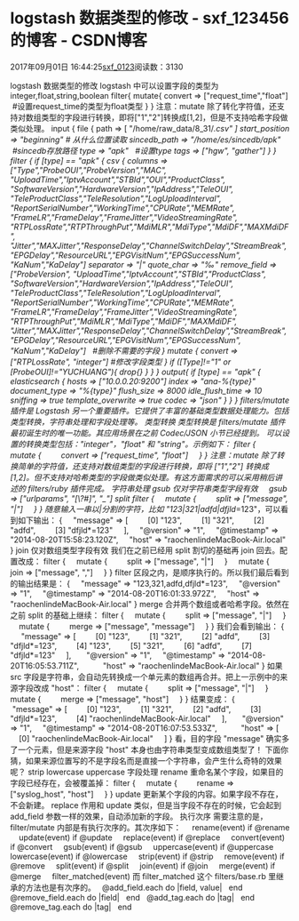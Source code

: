 # logstash 数据类型的修改 - sxf_123456的博客 - CSDN博客
2017年09月01日 16:44:25[sxf_0123](https://me.csdn.net/sxf_123456)阅读数：3130
                
logstash 数据类型的修改
logstash 中可以设置字段的类型为integer,float,string,boolean
filter{
mutate{
convert => ["request_time","float"]  #设置request_time的类型为float类型
}
}
注意：mutate 除了转化字符值，还支持对数组类型的字段进行转换，即将["1","2"]转换成[1,2]，但是不支持哈希字段做类似处理。
input {
file {
path => [
"/home/raw_data/8_31/*.csv"
]
start_position => "beginning" # 从什么位置读取
sincedb_path => "/home/es/sincedb/apk"  #sincedb存放路径
type => "apk"   #设置type
tags => ["hgw", "gather"]
}
}
filter
{
if [type] == "apk"
{
csv
{
columns => ["Type","ProbeOUI","ProbeVersion","MAC",
"UploadTime","IptvAccount","STBId","OUI","ProductClass",
"SoftwareVersion","HardwareVersion","IpAddress","TeleOUI",
"TeleProductClass","TeleResolution","LogUploadInterval",
"ReportSerialNumber","WorkingTime","CPURate","MEMRate",
"FrameLR","FrameDelay","FrameJitter","VideoStreamingRate",
"RTPLossRate","RTPThroughPut","MdiMLR","MdiType","MdiDF","MAXMdiDF",
"Jitter","MAXJitter","ResponseDelay","ChannelSwitchDelay","StreamBreak",
"EPGDelay","ResourceURL","EPGVisitNum","EPGSuccessNum",
"KaNum","KaDelay"]
separator => "|"
quote_char => "‰"
remove_field => ["ProbeVersion",
"UploadTime","IptvAccount","STBId","ProductClass",
"SoftwareVersion","HardwareVersion","IpAddress","TeleOUI",
"TeleProductClass","TeleResolution","LogUploadInterval",
"ReportSerialNumber","WorkingTime","CPURate","MEMRate",
"FrameLR","FrameDelay","FrameJitter","VideoStreamingRate",
"RTPThroughPut","MdiMLR","MdiType","MdiDF","MAXMdiDF",
"Jitter","MAXJitter","ResponseDelay","ChannelSwitchDelay","StreamBreak",
"EPGDelay","ResourceURL","EPGVisitNum","EPGSuccessNum",
"KaNum","KaDelay"]   #删除不需要的字段
}
mutate {
convert => ["RTPLossRate", "integer"] #修改字段类型
}
if ([Type]!="1" or [ProbeOUI]!="YUCHUANG"){
drop{}
}
}
}
output{
if [type] == "apk"
{
elasticsearch
{
hosts => ["10.0.0.20:9200"]
index => "ana-%{type}"
document_type => "%{type}"
flush_size => 8000
idle_flush_time => 10
sniffing => true
template_overwrite => true
codec => "json"
}
}
}
filters/mutate 插件是 Logstash 另一个重要插件。它提供了丰富的基础类型数据处理能力。包括类型转换，字符串处理和字段处理等。
类型转换
类型转换是 filters/mutate 插件最初诞生时的唯一功能。其应用场景在之前 Codec/JSON 小节已经提到。
可以设置的转换类型包括："integer"，"float" 和 "string"。示例如下：
filter {
    mutate {
        convert => ["request_time", "float"]
    }
}
注意：mutate 除了转换简单的字符值，还支持对数组类型的字段进行转换，即将 ["1","2"] 转换成 [1,2]。但不支持对哈希类型的字段做类似处理。有这方面需求的可以采用稍后讲述的 filters/ruby 插件完成。
字符串处理
gsub
仅对字符串类型字段有效
    gsub => ["urlparams", "[\\?#]", "_"]
split
filter {
    mutate {
        split => ["message", "|"]
    }
}
随意输入一串以|分割的字符，比如 "123|321|adfd|dfjld*=123"，可以看到如下输出：
{
    "message" => [
        [0] "123",
        [1] "321",
        [2] "adfd",
        [3] "dfjld*=123"
    ],
    "@version" => "1",
    "@timestamp" => "2014-08-20T15:58:23.120Z",
    "host" => "raochenlindeMacBook-Air.local"
}
join
仅对数组类型字段有效
我们在之前已经用 split 割切的基础再 join 回去。配置改成：
filter {
    mutate {
        split => ["message", "|"]
    }
    mutate {
        join => ["message", ","]
    }
}
filter 区段之内，是顺序执行的。所以我们最后看到的输出结果是：
{
    "message" => "123,321,adfd,dfjld*=123",
    "@version" => "1",
    "@timestamp" => "2014-08-20T16:01:33.972Z",
    "host" => "raochenlindeMacBook-Air.local"
}
merge
合并两个数组或者哈希字段。依然在之前 split 的基础上继续：
filter {
    mutate {
        split => ["message", "|"]
    }
    mutate {
        merge => ["message", "message"]
    }
}
我们会看到输出：
{
       "message" => [
        [0] "123",
        [1] "321",
        [2] "adfd",
        [3] "dfjld*=123",
        [4] "123",
        [5] "321",
        [6] "adfd",
        [7] "dfjld*=123"
    ],
      "@version" => "1",
    "@timestamp" => "2014-08-20T16:05:53.711Z",
          "host" => "raochenlindeMacBook-Air.local"
}
如果 src 字段是字符串，会自动先转换成一个单元素的数组再合并。把上一示例中的来源字段改成 "host"：
filter {
    mutate {
        split => ["message", "|"]
    }
    mutate {
        merge => ["message", "host"]
    }
}
结果变成：
{
       "message" => [
        [0] "123",
        [1] "321",
        [2] "adfd",
        [3] "dfjld*=123",
        [4] "raochenlindeMacBook-Air.local"
    ],
      "@version" => "1",
    "@timestamp" => "2014-08-20T16:07:53.533Z",
          "host" => [
        [0] "raochenlindeMacBook-Air.local"
    ]
}
看，目的字段 "message" 确实多了一个元素，但是来源字段 "host" 本身也由字符串类型变成数组类型了！
下面你猜，如果来源位置写的不是字段名而是直接一个字符串，会产生什么奇特的效果呢？
strip
lowercase
uppercase
字段处理
rename
重命名某个字段，如果目的字段已经存在，会被覆盖掉：
filter {
    mutate {
        rename => ["syslog_host", "host"]
    }
}
update
更新某个字段的内容。如果字段不存在，不会新建。
replace
作用和 update 类似，但是当字段不存在的时候，它会起到 add_field 参数一样的效果，自动添加新的字段。
执行次序
需要注意的是，filter/mutate 内部是有执行次序的。其次序如下：
    rename(event) if @rename
    update(event) if @update
    replace(event) if @replace
    convert(event) if @convert
    gsub(event) if @gsub
    uppercase(event) if @uppercase
    lowercase(event) if @lowercase
    strip(event) if @strip
    remove(event) if @remove
    split(event) if @split
    join(event) if @join
    merge(event) if @merge
    filter_matched(event)
而 filter_matched 这个 filters/base.rb 里继承的方法也是有次序的。
  @add_field.each do |field, value|
  end
  @remove_field.each do |field|
  end
  @add_tag.each do |tag|
  end
  @remove_tag.each do |tag|
  end
